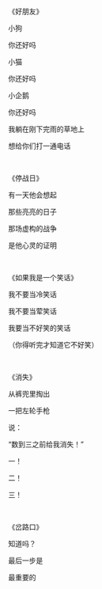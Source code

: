 <br>

《好朋友》

小狗

你还好吗

小猫

你还好吗

小企鹅

你还好吗

我躺在刚下完雨的草地上

想给你们打一通电话

<br>


《停战日》

有一天他会想起

那些亮亮的日子

那场虚构的战争

是他心灵的证明

<br>

《如果我是一个笑话》

我不要当冷笑话

我不要当荤笑话

我要当不好笑的笑话

（你得听完才知道它不好笑）

<br>

《消失》

从裤兜里掏出

一把左轮手枪

说：

“数到三之前给我消失！”

一！

二！

三！

<br>

《岔路口》

知道吗？

最后一步是

最重要的